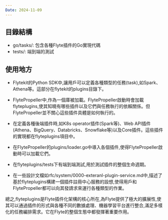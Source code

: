 ```yaml
---
Date: 2024-11-09
---
```

## 目錄結構
- go/tasks/: 包含各種Flyte插件的Go實現代碼
- tests/: 端到端的測試
## 使用地方
- Flytekit的Python SDK中,讓用戶可以定義各種類型的任務(task),如Spark、Athena等。這部分在flytekit的plugins目錄下。

- FlytePropeller中,作為一個庫被加載。FlytePropeller啟動時會加載flyteplugins,使其知曉有哪些插件以及它們與任務執行的依賴關係。但FlytePropeller並不關心這些插件具體是如何執行的。

- 在定義各種後端插件時,如K8s operator插件(Spark等)、Web API插件(Athena、BigQuery、Databricks、Snowflake等)以及Core插件。這些插件的實現都在flyteplugins項目中。

- 在FlytePropeller的plugins/loader.go中導入各個插件,使得FlytePropeller啟動時可以加載它們。

- 在flyteplugins/tests下有端到端測試,用於測試插件的整個生命週期。

- 在一些設計文檔如rfc/system/0000-exteranl-plugin-service.md中,描述了基於flyteplugins構建一個插件註冊中心服務的設想,使得用戶和FlytePropeller都可以向其發請求來運行各種類型的作業。

總之,flyteplugins是Flyte插件化架構的核心所在,為Flyte提供了極大的擴展性,使其可以通過插件的形式與各種不同的數據處理、機器學習平台進行整合,滿足多樣化的任務編排需求。它在Flyte的整個生態中都發揮著重要作用。